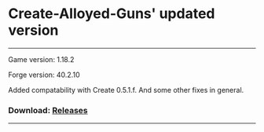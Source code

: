 # Create-Alloyed-Guns' updated version

---

Game version: 1.18.2

Forge version: 40.2.10

Added compatability with Create 0.5.1.f. And some other fixes in general.

### Download: [Releases]()

---
